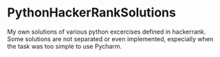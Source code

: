 # PythonHackerRankSolutions
My own solutions of various python excercises defined in hackerrank.
Some solutions are not separated or even implemented, especially when the task was too simple to use Pycharm.
